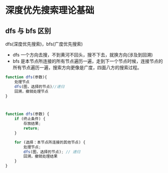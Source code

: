 # 深度优先搜索理论基础

## dfs 与 bfs 区别

dfs(深度优先搜索)，bfs(广度优先搜索)

- dfs 一个方向去搜，不到黄河不回头，搜不下去，就换方向(涉及到回溯)
- bfs 是本节点所连接的所有节点遍历一遍，走到下一个节点时候，连接节点的所有节点遍历一遍，搜索方向更像是广度，四面八方的搜索过程。

```js
function dfs(参数){
    处理节点
    dfs(图，选择的节点)//递归
    回溯，撤销处理节点
}



function dfs(参数) {
    if (终止条件) {
        存放结果;
        return;
    }

    for (选择：本节点所连接的其他节点) {
        处理节点;
        dfs(图，选择的节点); // 递归
        回溯，撤销处理结果
    }
}
```
